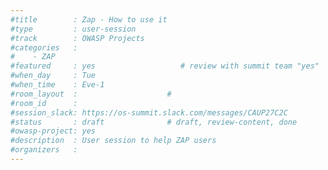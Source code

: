 ```yaml
---
#title        : Zap - How to use it
#type         : user-session
#track        : OWASP Projects
#categories   :
#    - ZAP
#featured     : yes                   # review with summit team "yes"
#when_day     : Tue
#when_time    : Eve-1
#room_layout  :                    #
#room_id      :
#session_slack: https://os-summit.slack.com/messages/CAUP27C2C
#status       : draft              # draft, review-content, done
#owasp-project: yes
#description  : User session to help ZAP users
#organizers   :
---
```


<!--(add intro)

## WHY

(...)

## What

(...)

## Outcomes

(...)

## References

(...)


## Previous-->
